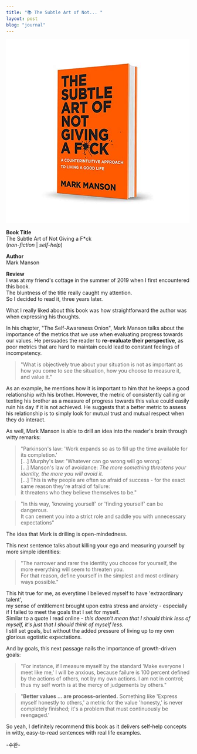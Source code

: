 ```yaml
---
title: "📚 The Subtle Art of Not... "
layout: post
blog: "journal"
---
```


![subtle](/assets/subtle.jpg)

**Book Title**   
The Subtle Art of Not Giving a F*ck   
(_non-fiction_ | _self-help_)

**Author**   
Mark Manson

**Review**   
I was at my friend's cottage in the summer of 2019 when I first encountered this book.   
The bluntness of the title really caught my attention.   
So I decided to read it, three years later.   

What I really liked about this book was how straightforward the author was when expressing his thoughts.    

In his chapter, "The Self-Awareness Onion", Mark Manson talks about the importance of the metrics that we use when evaluating progress towards our values. 
He persuades the reader to **re-evaluate their perspective**, as poor metrics that are hard to maintain could lead to constant feelings of incompetency.   

> "What is objectively true about your situation is not as important as how you come to see the situation, how you choose to measure it, and value it."

As an example, he mentions how it is important to him that he keeps a good relationship with his brother. 
However, the metric of consistently calling or texting his brother as a measure of progress towards this value could easily ruin his day if it is not achieved. 
He suggests that a better metric to assess his relationship is to simply look for mutual trust and mutual respect when they do interact. 

As well, Mark Manson is able to drill an idea into the reader's brain through witty remarks:

> "Parkinson's law: 'Work expands so as to fill up the time available for its completion.'   
> [...] Murphy's law: 'Whatever can go wrong will go wrong.'   
> [...] Manson's law of avoidance: _The more something threatens your identity, the more you will avoid it._   
> [...] This is why people are often so afraid of success - for the exact same reason they're afraid of failure:   
> it threatens who they believe themselves to be."

> "In this way, 'knowing yourself' or 'finding yourself' can be dangerous.   
> It can cement you into a strict role and saddle you with unnecessary expectations"

The idea that Mark is drilling is open-mindedness.   

This next sentence talks about killing your ego and measuring yourself by more simple identities:

> "The narrower and rarer the identity you choose for yourself, the more everything will seem to threaten you.   
> For that reason, define yourself in the simplest and most ordinary ways possible."

This hit true for me, as everytime I believed myself to have 'extraordinary talent',      
my sense of entitlement brought upon extra stress and anxiety - especially if I failed to meet the goals that I set for myself.   
Similar to a quote I read online - _this doesn't mean that I should think less of myself, it's just that I should think of myself less._   
I still set goals, but without the added pressure of living up to my own glorious egotistic expectations.      

And by goals, this next passage nails the importance of growth-driven goals:

> "For instance, if I measure myself by the standard 'Make everyone I meet like me,' I will be anxious, because failure is 100 percent defined by the actions 
> of others, not by my own actions. I am not in control; thus my self worth is at the mercy of judgements by others."

> "**Better values ... are process-oriented.** Something like 'Express myself honestly to others,' a metric for the value 'honesty,' is never completely finished;
> it's a problem that must continuously be reengaged.' 

So yeah, I definitely recommend this book as it delivers self-help concepts in witty, easy-to-read sentences with real life examples.





-수완-



